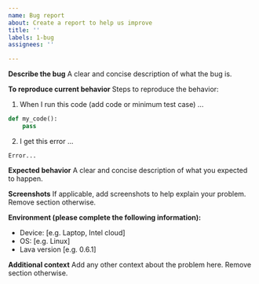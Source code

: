 ```yaml
---
name: Bug report
about: Create a report to help us improve
title: ''
labels: 1-bug
assignees: ''

---
```


<!-- 
- Before submitting an issue please refer to https://lava-nc.org/developer_guide.html#how-to-contribute-to-lava.

- Please make sure you are posting an issue pertaining to the github.com/lava-nc/lava. For issues with lava libraries please file in the appropriate library repository, for example, github.com/lava-nc/lava-dl/issues.

- Please do not submit support requests or "How to" questions here, use discussions Q&A https://github.com/lava-nc/lava/discussions/categories/q-a

- ISSUES MISSING IMPORTANT INFORMATION MAY BE CLOSED WITHOUT INVESTIGATION. 
-->

**Describe the bug**
A clear and concise description of what the bug is.

**To reproduce current behavior**
Steps to reproduce the behavior:
1. When I run this code (add code or minimum test case) ...
```python
def my_code():
    pass
```
2. I get this error ...
```
Error...
```

**Expected behavior**
A clear and concise description of what you expected to happen.

**Screenshots**
If applicable, add screenshots to help explain your problem. Remove section otherwise.

**Environment (please complete the following information):**
 - Device: [e.g. Laptop, Intel cloud]
 - OS: [e.g. Linux]
 - Lava version [e.g. 0.6.1]

**Additional context**
Add any other context about the problem here. Remove section otherwise.
